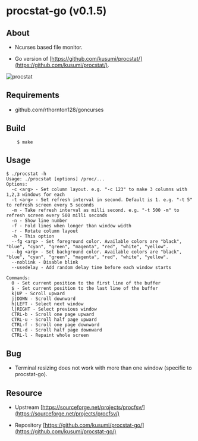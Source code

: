procstat-go (v0.1.5)
========

## About

+ Ncurses based file monitor.

+ Go version of [https://github.com/kusumi/procstat/](https://github.com/kusumi/procstat/).

![procstat](https://a.fsdn.com/con/app/proj/procfsv/screenshots/318601.jpg/max/max/1)

## Requirements

+ github.com/rthornton128/goncurses

## Build

        $ make

## Usage

    $ ./procstat -h
    Usage: ./procstat [options] /proc/...
    Options:
      -c <arg> - Set column layout. e.g. "-c 123" to make 3 columns with 1,2,3 windows for each
      -t <arg> - Set refresh interval in second. Default is 1. e.g. "-t 5" to refresh screen every 5 seconds
      -m - Take refresh interval as milli second. e.g. "-t 500 -m" to refresh screen every 500 milli seconds
      -n - Show line number
      -f - Fold lines when longer than window width
      -r - Rotate column layout
      -h - This option
      --fg <arg> - Set foreground color. Available colors are "black", "blue", "cyan", "green", "magenta", "red", "white", "yellow".
      --bg <arg> - Set background color. Available colors are "black", "blue", "cyan", "green", "magenta", "red", "white", "yellow".
      --noblink - Disable blink
      --usedelay - Add random delay time before each window starts
    
    Commands:
      0 - Set current position to the first line of the buffer
      $ - Set current position to the last line of the buffer
      k|UP - Scroll upward
      j|DOWN - Scroll downward
      h|LEFT - Select next window
      l|RIGHT - Select previous window
      CTRL-b - Scroll one page upward
      CTRL-u - Scroll half page upward
      CTRL-f - Scroll one page downward
      CTRL-d - Scroll half page downward
      CTRL-l - Repaint whole screen

## Bug

+ Terminal resizing does not work with more than one window (specific to procstat-go).

## Resource

+ Upstream [https://sourceforge.net/projects/procfsv/](https://sourceforge.net/projects/procfsv/)

+ Repository [https://github.com/kusumi/procstat-go/](https://github.com/kusumi/procstat-go/)
